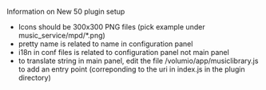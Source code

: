Information on New 50 plugin setup

- Icons should be 300x300 PNG files (pick example under music_service/mpd/*.png)
- pretty name is related to name in configuration panel
- i18n in conf files is related to configuration panel not main panel
- to translate string in main panel, edit the file /volumio/app/musiclibrary.js to add an entry point (correponding to the uri in index.js in the plugin directory)
